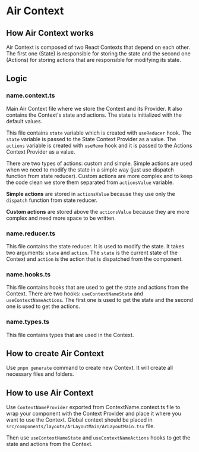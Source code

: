 # Air Context

## How Air Context works

Air Context is composed of two React Contexts that depend on each other. The first one (State) is responsible for storing the state and the second one (Actions) for storing actions that are responsible for modifying its state.

## Logic

### name.context.ts

Main Air Context file where we store the Context and its Provider. It also contains the Context's state and actions. The state is initialized with the default values.

This file contains `state` variable which is created with `useReducer` hook. The `state` variable is passed to the State Context Provider as a value. The `actions` variable is created with `useMemo` hook and it is passed to the Actions Context Provider as a value.

There are two types of actions: custom and simple. Simple actions are used when we need to modify the state in a simple way (just use dispatch function from state reducer). Custom actions are more complex and to keep the code clean we store them separated from `actionsValue` variable.

**Simple actions** are stored in `actionsValue` because they use only the `dispatch` function from state reducer.

**Custom actions** are stored above the `actionsValue` because they are more complex and need more space to be written.

### name.reducer.ts

This file contains the state reducer. It is used to modify the state. It takes two arguments: `state` and `action`. The `state` is the current state of the Context and `action` is the action that is dispatched from the component.

### name.hooks.ts

This file contains hooks that are used to get the state and actions from the Context. There are two hooks: `useContextNameState` and `useContextNameActions`. The first one is used to get the state and the second one is used to get the actions.

### name.types.ts

This file contains types that are used in the Context.

## How to create Air Context

Use `pnpm generate` command to create new Context. It will create all necessary files and folders.

## How to use Air Context

Use `ContextNameProvider` exported from ContextName.context.ts file to wrap your component with the Context Provider and place it where you want to use the Context. Global context should be placed in `src/components/layouts/ArLayoutMain/ArLayoutMain.tsx` file.

Then use `useContextNameState` and `useContextNameActions` hooks to get the state and actions from the Context.

